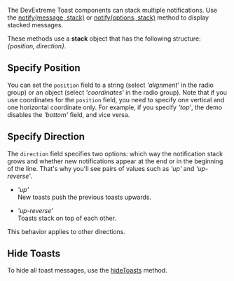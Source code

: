 The DevExtreme Toast components can stack multiple notifications. Use the [notify(message, stack)](/Documentation/ApiReference/Common/Utils/ui/#notifymessage_stack) or [notify(options, stack)](/Documentation/ApiReference/Common/Utils/ui/#notifyoptions_stack) method to display stacked messages.

These methods use a **stack** object that has the following structure: *{position, direction}*.

## Specify Position

You can set the `position` field to a string (select *'alignment'* in the radio group) or an object (select *'coordinates'* in the radio group). Note that if you use coordinates for the `position` field, you need to specify one vertical and one horizontal coordinate only. For example, if you specify *'top'*, the demo disables the *'bottom'* field, and vice versa.

## Specify Direction

The `direction` field specifies two options: which way the notification stack grows and whether new notifications appear at the end or in the beginning of the line. That's why you'll see pairs of values such as *'up'* and *'up-reverse'*.

- *'up'*   
New toasts push the previous toasts upwards.

- *'up-reverse'*    
Toasts stack on top of each other. 

This behavior applies to other directions.

## Hide Toasts

To hide all toast messages, use the [hideToasts](/Documentation/ApiReference/Common/Utils/ui/Methods/#hideToasts) method.